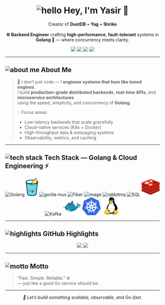 <!-- Profile Header -->
<h1 align="center">
  <img src="https://user-images.githubusercontent.com/18350557/176309783-0785949b-9127-417c-8b55-ab5a4333674e.gif" height="40" width="40" alt="hello"/>  
  Hey, I'm <strong>Yasir</strong> 👋  
</h1>

<p align="center">
  Creator of <b>DustDB</b> • <b>Yag</b> • <b>Shrike</b>  
  <br/><br/>
  <b>⚙️ Backend Engineer</b> crafting <b>high-performance</b>, <b>fault-tolerant</b> systems in  
  <b>Golang 🐹</b> — where concurrency meets clarity.
</p>

<p align="center">
  <a href="https://dev.to/mr_yasir"><img src="https://img.shields.io/badge/Blog-dev.to-blue?style=flat-square&logo=dev.to" /></a>
  <a href="mailto:helloyasir@proton.me"><img src="https://img.shields.io/badge/Email-ProtonMail-purple?style=flat-square&logo=protonmail" /></a>
  <a href="https://www.upwork.com/freelancers/~0134f4c054f96f8850"><img src="https://img.shields.io/badge/Upwork-Hire%20Me-success?style=flat-square&logo=upwork" /></a>
  <a href="https://x.com/myasirdev"><img src="https://img.shields.io/badge/Twitter-@myasirdev-1DA1F2?style=flat-square&logo=x" /></a>
</p>

---

## <img src="https://i.pinimg.com/originals/ba/dc/74/badc74ced38f8aa000d067a72d2f0465.gif" height="60" alt="about me" />  About Me

> 🧩 I don’t just code — I **engineer systems that hum like tuned engines**.  
> I build **production-grade distributed backends**, **real-time APIs**, and **microservice architectures**  
> using the speed, simplicity, and concurrency of **Golang**.  
>
> 💡 Focus areas:
> - Low-latency backends that scale gracefully  
> - Cloud-native services (K8s + Docker)  
> - High-throughput data & messaging systems  
> - Observability, metrics, and caching

---

## <img src="https://i.pinimg.com/originals/95/f2/43/95f24363e310d115b83d8993aab903e6.gif" height="70" alt="tech stack" /> Tech Stack — Golang & Cloud Engineering ⚡

<p align="center">

  <!-- Golang -->
  <img width="60" height="60" alt="Golang" src="https://github.com/user-attachments/assets/96146918-eb7b-40e5-be98-16ba273e9683" />
  <!-- Gin -->
  <img src="https://raw.githubusercontent.com/gin-gonic/logo/master/color.png" alt="Gin" width="40" height="60"/>
<!-- Gorilla Mux -->
  <img src="https://avatars.githubusercontent.com/u/489566?s=48&v=4" alt="gorilla mux" width="60" height="60" />
  
  <!-- Fiber -->
  <img src="https://avatars.githubusercontent.com/u/59947262?s=48&v=4" alt="Fiber" width="60" height="60"/>
  <!-- gRPC -->
  
  <img width="60" height="60" alt="image" src="https://github.com/user-attachments/assets/92f227f3-675c-4d47-ad6b-33d7d04dc5cb" />

  <!--- RabbitMQ --->
  <img width="60" height="60" alt="rabbitmq" src="https://github.com/user-attachments/assets/868d16e8-b17b-48c9-94f4-dfd1b2974074" />

  <!-- SQL -->
  <img width="60" height="60" alt="SQL" src="https://github.com/user-attachments/assets/0ddf4e30-0291-49eb-80fc-db2a8e42a920" />
  <!-- Redis -->
  <img src="https://raw.githubusercontent.com/devicons/devicon/master/icons/redis/redis-original.svg" alt="Redis" width="60" height="60"/>
  <!-- Kafka -->
  <img src="https://cdn.worldvectorlogo.com/logos/kafka.svg" alt="Kafka" width="60" height="60"/>
  <!-- Docker -->
  <img src="https://raw.githubusercontent.com/devicons/devicon/master/icons/docker/docker-original.svg" alt="Docker" width="60" height="60"/>
  <!-- Kubernetes -->
  <img src="https://raw.githubusercontent.com/devicons/devicon/master/icons/kubernetes/kubernetes-plain.svg" alt="Kubernetes" width="60" height="60"/>
  <!-- Linux -->
  <img src="https://raw.githubusercontent.com/devicons/devicon/master/icons/linux/linux-original.svg" alt="Linux" width="60" height="60"/>
</p>

---

## <img src="https://camo.githubusercontent.com/14f6baf4d2148fb61f9f147cde2158014ccf1e5fc3014648078627c0819fa182/68747470733a2f2f692e67697068792e636f6d2f6d656469612f76312e59326c6b505463354d4749334e6a4578635842315a576f7a4e54646e64576f7859335632627a646f59545a705a6e70705a6e6c7061474a7861336475615455345a6d6b7763695a6c634431324d563970626e526c636d35686246396e61575a66596e6c666157516d5933513963772f78554137614f333734307365727747477a652f67697068792e676966" height="60" alt="highlights" /> GitHub Highlights

<p align="center">
  <img src="https://github-readme-stats.vercel.app/api?username=mr-yasir&show_icons=true&theme=tokyonight&hide_border=false" height="180" />
  <img src="https://github-readme-stats.vercel.app/api/top-langs/?username=mr-yasir&layout=compact&theme=tokyonight&hide_border=false" height="180" />
</p>

---

## <img src="https://upload.wikimedia.org/wikipedia/commons/3/3e/Flickering_cursor.gif"  height="40" alt="motto"/> Motto

> “Fast. Simple. Reliable.” ⚙️  
> — just like a good Go service should be.  

---

<p align="center">
  <i>💬 Let’s build something scalable, observable, and Go-fast.</i>
</p>

